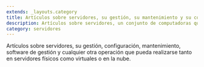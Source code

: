 ```yaml
---
extends: _layouts.category
title: Artículos sobre servidores, su gestión, su mantenimiento y su configuración, ya sean seridores físicos o virtuales.
description: Artículos sobre servidores, un conjunto de computadoras que reciben peticiones de un cliente y son capaces de devolver una respuesta. Almacenando, distribuyendo y suministrando datos.
category: servidores
---
```


Artículos sobre servidores, su gestión, configuración, mantenimiento, software de gestión y cualquier otra operación que pueda realizarse tanto en servidores físicos como virtuales o en la nube.
